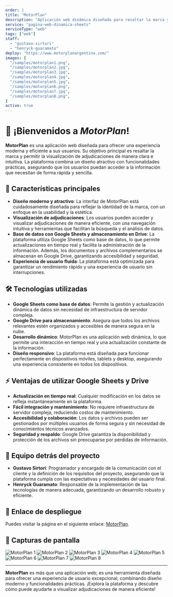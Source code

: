 ```yaml
---
order: 1
title: "MotorPlan"
description: "Aplicación web dinámica diseñada para resaltar la marca y permitir a los usuarios visualizar adjudicaciones de manera intuitiva y eficiente. Esta plataforma combina diseño moderno con funcionalidades prácticas, garantizando una experiencia de usuario fluida y atractiva."
service: "pagina-web-dinamica-sheets"
serviceType: "web"
tags: ["web"]
staff:
  - "gustavo-sirtori"
  - "henryck-guaramato"
deploy: "https://www.motorplanargentina.com/"
images: [
  "/samples/motorplan1.png",
  "/samples/motorplan2.jpg",
  "/samples/motorplan3.jpg",
  "/samples/motorplan4.jpg",
  "/samples/motorplan5.jpg",
  "/samples/motorplan6.png",
  "/samples/motorplan7.jpg",
  "/samples/motorplan8.png",
]
active: true
---
```


# 🚀 ¡Bienvenidos a *MotorPlan*!

**MotorPlan** es una aplicación web diseñada para ofrecer una experiencia moderna y eficiente a sus usuarios. Su objetivo principal es resaltar la marca y permitir la visualización de adjudicaciones de manera clara e intuitiva. La plataforma combina un diseño atractivo con funcionalidades prácticas, asegurando que los usuarios puedan acceder a la información que necesitan de forma rápida y sencilla.

## 🌟 **Características principales**
- **Diseño moderno y atractivo**: La interfaz de MotorPlan está cuidadosamente diseñada para reflejar la identidad de la marca, con un enfoque en la usabilidad y la estética.
- **Visualización de adjudicaciones**: Los usuarios pueden acceder y visualizar adjudicaciones de manera eficiente, con una navegación intuitiva y herramientas que facilitan la búsqueda y el análisis de datos.
- **Base de datos con Google Sheets y almacenamiento en Drive**: La plataforma utiliza Google Sheets como base de datos, lo que permite actualizaciones en tiempo real y facilita la administración de la información. Además, los documentos y archivos complementarios se almacenan en Google Drive, garantizando accesibilidad y seguridad.
- **Experiencia de usuario fluida**: La plataforma está optimizada para garantizar un rendimiento rápido y una experiencia de usuario sin interrupciones.

## 🛠️ **Tecnologías utilizadas**
- **Google Sheets como base de datos**: Permite la gestión y actualización dinámica de datos sin necesidad de infraestructura de servidor compleja.
- **Google Drive para almacenamiento**: Asegura que todos los archivos relevantes estén organizados y accesibles de manera segura en la nube.
- **Desarrollo dinámico**: MotorPlan es una aplicación web dinámica, lo que permite una interacción en tiempo real y una actualización constante de la información.
- **Diseño responsivo**: La plataforma está diseñada para funcionar perfectamente en dispositivos móviles, tablets y desktop, asegurando una experiencia consistente en todos los dispositivos.

## ⚡ **Ventajas de utilizar Google Sheets y Drive**

- **Actualización en tiempo real**: Cualquier modificación en los datos se refleja instantáneamente en la plataforma.
- **Fácil integración y mantenimiento**: No requiere infraestructura de servidor compleja, reduciendo costos de mantenimiento.
- **Accesibilidad y colaboración**: Los datos y archivos pueden ser gestionados por múltiples usuarios de forma segura y sin necesidad de conocimientos técnicos avanzados.
- **Seguridad y respaldo**: Google Drive garantiza la disponibilidad y protección de los archivos sin preocuparse por pérdidas de información.

## 👥 **Equipo detrás del proyecto**
- **Gustavo Sirtori**: Programador y encargado de la comunicación con el cliente y la definición de los requisitos del proyecto, asegurando que la plataforma cumpla con las expectativas y necesidades del usuario final.
- **Henryck Guaramato**: Responsable de la implementación de las tecnologías de manera adecuada, garantizando un desarrollo robusto y eficiente.

## 🔗 **Enlace de despliegue**
Puedes visitar la página en el siguiente enlace: [MotorPlan](https://www.motorplanargentina.com/").

## 📸 **Capturas de pantalla**
![MotorPlan 1](/samples/motorplan1.png)
![MotorPlan 2](/samples/motorplan2.jpg)
![MotorPlan 3](/samples/motorplan3.jpg)
![MotorPlan 4](/samples/motorplan4.jpg)
![MotorPlan 5](/samples/motorplan5.jpg)
![MotorPlan 6](/samples/motorplan6.ong)
![MotorPlan 7](/samples/motorplan7.jpg)
![MotorPlan 8](/samples/motorplan8.png)

---

**MotorPlan** es más que una aplicación web; es una herramienta diseñada para ofrecer una experiencia de usuario excepcional, combinando diseño moderno y funcionalidades prácticas. ¡Explora la plataforma y descubre cómo puede ayudarte a visualizar adjudicaciones de manera eficiente!